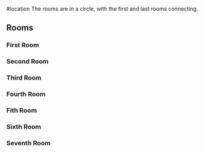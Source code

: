 #location 
The rooms are in a circle, with the first and last rooms connecting. 

## Rooms
### First Room


### Second Room


### Third Room


### Fourth Room


### Fith Room


### Sixth Room


### Seventh Room
